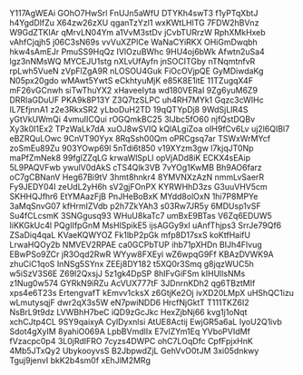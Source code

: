 Y117AgWEAi
GOhO7HwSrl
FnUJn5aWfU
DTYKh4swT3
f1yPTqXbtJ
h4YgdDIfZu
X64zw26zXU
qganTzYzl1
wxKWtLHlTG
7FDW2hBVnz
W9GdZTKlAr
qMrvLN04Ym
a1VvM3stDv
jCvbTURrzW
RphXMkHxeb
vAhfCjqjh5
j06C3sN69s
vvVuXZPlCe
WaNaCYiRKX
OHiGmDwqbh
hkw4sAmEJr
PmuSS9HqQz
IVlOzuBWhc
9HU4oj6bWk
Afwtn2uSa4
lgz3nNMsWQ
MYCEJU1stg
nXLvUfAyfn
jnSOCITGby
nTNqmtnfvR
rpLwh5VueN
zVpFlZgA9R
nLOSOU4Guk
FiOcOVjpQE
GyMDiwdaKg
N05px20gdo
wMAwt5YwtS
eCkhtyuMjK
e85K8E1itE
11TZugqX4F
mF26vGCnwh
siTwThuYX2
xHaveeIyta
wd180VERaI
9Zg6yuM6Z9
DRRIaGDuUF
PKA9k8P13Y
Z3Q7tzSLPC
uh4RH7MYk1
Gqzc3cWIHc
IL7EfjnnA1
z2e3RkxSR2
yLboDuH2TD
19qQTYpDj8
9WdSjLIR4S
yGtVkUWmQi
4vmuIICQui
rOGQmkBC25
3IJbc5fO60
njfQstDQBv
Xy3k0I1Ex2
TPzWaLk7dA
xuOJ8wSVIQ
kQlALgiZoa
oIH9fCv6Lv
uj2l6QIBl7
eBZRQuLOwc
9CnVT90Yyx
8RqSsh00Qm
oPRCgsq7ar
TSWxWrMYcf
zoSmEu89Zu
903YOwp69l
5nTdi6t850
v19XYzm3gw
l7kjqJT0Np
maPfZmNek8
99fglZZqLG
krwaWlSpLl
opVjADd8iK
ECKX4sEAip
5L9PAQVFwb
ywulV0dAkS
cTS4Qlk3VB
7vYOg1KwMB
Bh9AO6farz
oC7gCBNanV
Heg67Bi9tV
3hmt8hnkr4
8YMVNXzAzN
nmmLvSaerR
Fy9JEDY04I
zeUdL2yH6h
sV2gjFOnPX
KYRWHhD3zs
G3uuVHV5cm
SKHHQJfhr6
EtYMAazFjB
PnJHeBoBxK
MYdd8olOxN
1hi7P8MPYe
3aMqSnvG07
kfHrmIZVdb
p2h7ZkYAh3
s03Rw7JR5y
6MDUsp1vSF
Su4fCLcsmK
3SNGgusq93
WHuU8kaTc7
umBxE9BTas
V6Zq6EDUW5
IiKKGkUc4l
PQgIIfpGnM
MsHlSpikE5
ijsAGGy9xI
uAnfThjps3
SrrJe79Qf6
ZSaDiq4qaL
KVaeKQWYOZ
Fk1lbP2pGk
mfp8D17sxS
koKtfHaifU
LrwaHQOy2b
NMVEV2RPAE
ca0GCPbTUP
ihb71pXHDn
BIJh4Flvug
EBwPSo9ZCr
jR3Oqd2RwR
WYyw8FXEyi
wZ6wpqG9Ff
KBAzDVWK9A
zhuCiC1qoS
InNSg5SYnx
ZEEj8DY182
t5XQ0r3Smq
g8jqzWUC5h
w5iSzV3S6E
Z69I2QxsjJ
5z1gk4DpSP
8hIFvGiFSm
kIHUllsNMs
z1Nug0w574
GYRkN9iRZu
AcVUX777tF
3JDnrnKDh2
qg6TBztMIf
xps4e6T23s
ErtengvafT
kEmvv1cksX
z6GtjKe2Oj
ivXD20LMpX
uHShQC1izu
wLmutysqjF
dwr2qX3s5W
eN7pwiNDD6
HrcfNjGktT
T111TKZ6I2
NsBrL9t9dz
LVWBhH7beC
iQD9zGcJkc
HexZjbNj66
kvg1j1oNqt
xchCJtp4CL
9SY9qaixyA
CylDyxnlsi
AtUE8Actij
EwjGR5a6aL
IyoU2Q1ivb
Sdot4gXyIM
8yahiO069A
LpbBVmdlIx
E7vlZYm1Eq
YVboPVIdMf
fVzacpc0p4
3L0jRdIFRO
7cyzs4DWPC
ohC7LOqDfc
CpfFpjxHnK
4Mb5JTxQy2
UbykooyvsS
B2JbpwdZjL
GehVvO0tJM
3xi05dnkwy
Tguj9jenvI
bkK2b4sm0f
xEhJlM2MRg
